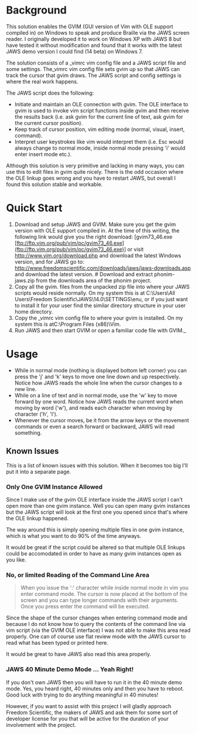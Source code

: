 # Background #

This solution enables the GVIM (GUI version of Vim with OLE support compiled in) on Windows to speak and produce Braille via the JAWS screen reader. I originally developed it to work on Windows XP with JAWS 8 but have tested it without modification and found that it works with the latest JAWS demo version I could find (14 beta) on Windows 7.

The solution consists of a _vimrc vim config file and a JAWS script file and some settings. The_vimrc vim config file sets gvim up so that JAWS can track the cursor that gvim draws. The JAWS script and config settings is where the real work happens.

The JAWS script does the following:
  * Initiate and maintain an OLE connection with gvim. The OLE interface to gvim is used to invoke vim script functions inside gvim and then receive the results back (i.e. ask gvim for the current line of text, ask gvim for the current cursor position).
  * Keep track of cursor position, vim editing mode (normal, visual, insert, command).
  * Interpret user keystrokes like vim would interpret them (i.e. Esc would always change to normal mode, inside normal mode pressing 'i' would enter insert mode etc.).


Although this solution is very primitive and lacking in many ways, you can use this to edit files in gvim quite nicely. There is the odd occasion where the OLE linkup goes wrong and you have to restart JAWS, but overall I found this solution stable and workable.


# Quick Start #

  1. Download and setup JAWS and GVIM. Make sure you get the gvim version with OLE support compiled in. At the time of this writing, the following link would give you the right download: [gvim73\_46.exe [ftp://ftp.vim.org/pub/vim/pc/gvim73_46.exe](ftp://ftp.vim.org/pub/vim/pc/gvim73_46.exe)] or visit http://www.vim.org/download.php and download the latest Windows version, and for JAWS go to: http://www.freedomscientific.com/downloads/jaws/jaws-downloads.asp and download the latest version. # Download and extract phonim-jaws.zip from the downloads area of the phonim project.
  1. Copy all the gvim. files from the unpacked zip file into where your JAWS scripts would reside normally. On my system this is at C:\Users\All Users\Freedom Scientific\JAWS\14.0\SETTINGS\enu, or if you just want to install it for your user find the similar directory structure in your user home directory.
  1. Copy the _vimrc vim config file to where your gvim is installed. On my system this is atC:\Program Files (x86)\Vim.
  1. Run JAWS and then start GVIM or open a familiar code file with GVIM._

# Usage #

  * While in normal mode (nothing is displayed bottom left corner) you can press the 'j' and 'k' keys to move one line down and up respectively. Notice how JAWS reads the whole line when the cursor changes to a new line.
  * While on a line of text and in normal mode, use the 'w' key to move forward by one word. Notice how JAWS reads the current word when moving by word ('w'), and reads each character when moving by character ('h', 'l').
  * Whenever the cursor moves, be it from the arrow keys or the movement commands or even a search forward or backward, JAWS will read something.

## Known Issues ##

This is a list of known issues with this solution. When it becomes too big I'll put it into a separate page.

### Only One GVIM Instance Allowed ###

Since I make use of the gvim OLE interface inside the JAWS script I can't open
more than one gvim instance. Well you can open many gvim instances but
the JAWS script will look at the first one you opened since that's where
the OLE linkup happened.

The way around this is simply opening multiple files in one gvim
instance, which is what you want to do 90% of the time anyways.

It would be great if the script could be altered so that multiple OLE linkups could be accomodated in order to have as many gvim instances open as you like.

### No, or limited Reading of the Command Line Area ###

> When you issue the ':' character while inside normal mode in vim you enter command mode. The cursor is now placed at the bottom of the screen and you can type longer commands with their arguments. Once you press enter the command will be executed.

Since the shape of the cursor changes when entering command mode and because I do not know how to query the contents of the command line via vim script (via the GVIM OLE interface) I was not able to make this area read properly. One can of course use flat review mode with the JAWS cursor to read what has been typed or printed here.

It would be great to have JAWS also read this area properly.

### JAWS 40 Minute Demo Mode ... Yeah Right! ###

If you don't own JAWS then you will have to run it in the 40 minute demo mode. Yes, you heard right, 40 minutes only and then you have to reboot. Good luck with trying to do anything meaningful in 40 minutes!

However, if you want to assist with this project I will gladly approach Freedom Scientific, the makers of JAWS and ask them for some sort of developer license for you that will be active for the duration of your involvement with the project.
